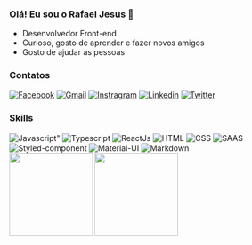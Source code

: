 
### Olá! Eu sou o Rafael Jesus 🤙

- Desenvolvedor Front-end
- Curioso, gosto de aprender e fazer novos amigos
- Gosto de ajudar as pessoas

### Contatos 

[![Facebook](https://img.shields.io/badge/Facebook-1877F2?style=for-the-badge&logo=facebook&logoColor=white)](https://www.facebook.com/rafaeljprado/)
[![Gmail](https://img.shields.io/badge/Gmail-D14836?style=for-the-badge&logo=gmail&logoColor=white)](mailto:mattheus.h.m.s@gmail.co)
[![Instragram](https://img.shields.io/badge/Instagram-E4405F?style=for-the-badge&logo=instagram&logoColor=white)](https://www.instagram.com/jesus91fael/)
[![Linkedin](https://img.shields.io/badge/LinkedIn-0077B5?style=for-the-badge&logo=linkedin&logoColor=white)](https://www.linkedin.com/in/rafaeljprado/)
[![Twitter](https://img.shields.io/badge/Twitter-1DA1F2?style=for-the-badge&logo=twitter&logoColor=white)](https://twitter.com/jesus91fael)

### Skills

<div style="display: inline_block">
  <img align="center" alt=Javascript" src="https://img.shields.io/badge/JavaScript-F7DF1E?style=for-the-badge&logo=javascript&logoColor=black">
  <img align="center" alt="Typescript" src="https://img.shields.io/badge/TypeScript-007ACC?style=for-the-badge&logo=typescript&logoColor=white">
  <img align="center" alt="ReactJs" src="https://img.shields.io/badge/React-20232A?style=for-the-badge&logo=react&logoColor=61DAFB">
  <img align="center" alt="HTML" src="https://img.shields.io/badge/HTML5-E34F26?style=for-the-badge&logo=html5&logoColor=white">
  <img align="center" alt="CSS" src="https://img.shields.io/badge/CSS3-1572B6?style=for-the-badge&logo=css3&logoColor=white">
  <img align="center" alt="SAAS" src="https://img.shields.io/badge/Sass-CC6699?style=for-the-badge&logo=sass&logoColor=white">
  <img align="center" alt="Styled-component" src="https://img.shields.io/badge/styled--components-DB7093?style=for-the-badge&logo=styled-components&logoColor=white">
  <img align="center" alt="Material-UI" src="https://img.shields.io/badge/Material--UI-0081CB?style=for-the-badge&logo=material-ui&logoColor=white">  
  <img align="center" alt="Markdown" src="https://img.shields.io/badge/Jest-323330?style=for-the-badge&logo=Jest&logoColor=white">                                                                                                                                                                                                                               
</div>
                                                                                                                                 
<img align="left" width="auto" height="150px" src="https://github-readme-stats.vercel.app/api?username=jesus91fael&show_icons=true&theme=default" />
<img align="left" width="auto" height="150px" src="https://github-readme-stats.vercel.app/api/top-langs/?username=jesus91fael&layout=compact" />                  
